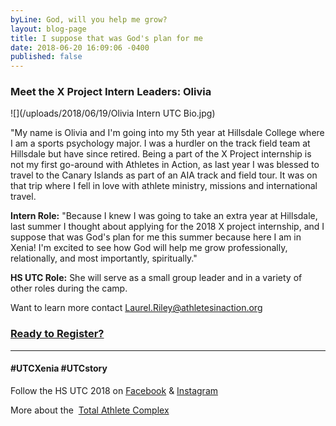 ```yaml
---
byLine: God, will you help me grow?
layout: blog-page
title: I suppose that was God's plan for me
date: 2018-06-20 16:09:06 -0400
published: false
---
```

### Meet the X Project Intern Leaders:  Olivia

![](/uploads/2018/06/19/Olivia Intern UTC Bio.jpg)

"My name is Olivia and I'm going into my 5th year at Hillsdale College where I am a sports psychology major. I was a hurdler on the track field team at Hillsdale but have since retired. Being a part of the X Project internship is not my first go-around with Athletes in Action, as last year I was blessed to travel to the Canary Islands as part of an AIA track and field tour. It was on that trip where I fell in love with athlete ministry, missions and international travel.

**Intern Role:**  "Because I knew I was going to take an extra year at Hillsdale, last summer I thought about applying for the 2018 X project internship, and I suppose that was God's plan for me this summer because here I am in Xenia! I'm excited to see how God will help me grow professionally, relationally, and most importantly, spiritually."

**HS UTC Role:**  She will serve as a small group leader and in a variety of other roles during the camp.

Want to learn more contact [Laurel.Riley@athletesinaction.org](mailto:laurel.riley@athletesinaction.org)

### [**Ready to Register?**](https://my.athletesinaction.org/public/forms/SCRC-Camp.aspx)

---

#### **#UTCXenia     #UTCstory**

Follow the HS UTC 2018 on  [Facebook](https://www.facebook.com/aiatotalathletecomplex/) & [Instagram](https://www.instagram.com/aia_sports_complex/)

More about the  [Total Athlete Complex](http://www.aiasportscomplex.com/)
